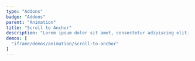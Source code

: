 ```yaml
---
type: "Addons"
badge: "Addons"
parent: "Animation"
title: "Scroll to Anchor"
description: "Lorem ipsum dolor sit amet, consectetur adipiscing elit. Nunc tempus laoreet leo sit amet iaculis."
demos: [
  "iframe/demos/animation/scroll-to-anchor"
]
---
```

